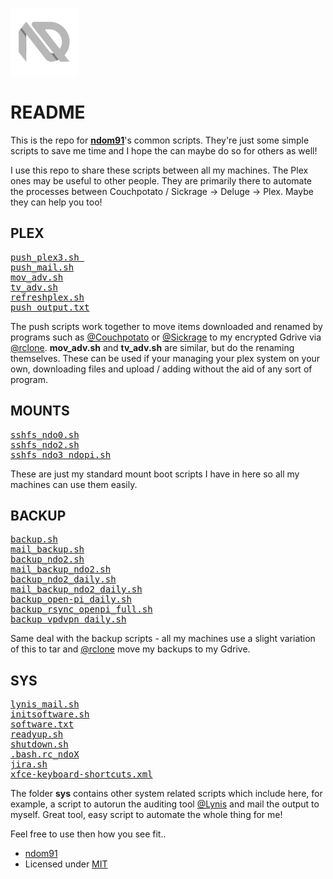 ![ndo](assets/ndo_logo108.png)


# README

This is the repo for [**ndom91**](https://iamnico.xyz)'s common scripts. They're just some simple scripts to save me time and I hope the can maybe do so for others as well!

I use this repo to share these scripts between all my machines. The Plex ones may be useful to other people. They are primarily there to automate the processes between Couchpotato / Sickrage -> Deluge -> Plex. Maybe they can help you too!

## PLEX
<pre>
<span><a target="_blank" href="https://github.com/ndom91/scripts/blob/master/plex/push_plex3.sh">push_plex3.sh </a></span>
<span><a target="_blank" href="https://github.com/ndom91/scripts/blob/master/plex/push_mail.sh">push_mail.sh</a></span>
<span><a target="_blank" href="https://github.com/ndom91/scripts/blob/master/plex/mov_adv.sh">mov_adv.sh</a></span>
<span><a target="_blank" href="https://github.com/ndom91/scripts/blob/master/plex/tv_adv.sh">tv_adv.sh</a></span>
<span><a target="_blank" href="https://github.com/ndom91/scripts/blob/master/mounplexts/refreshplex.sh">refreshplex.sh</a></span>
<span><a target="_blank" href="https://github.com/ndom91/scripts/blob/master/plex/push_output.txt">push_output.txt</a></span>
</pre>
The push scripts work together to move items downloaded and renamed by programs such as [@Couchpotato](https://github.com/CouchPotato/CouchPotatoServer) or [@Sickrage](https://github.com/SickRage/SickRage) to my encrypted Gdrive via [@rclone](https://github.com/ncw/rclone).
**mov_adv.sh** and **tv_adv.sh** are similar, but do the renaming themselves. These can be used if your managing your plex
system on your own, downloading files and upload / adding without the aid of any sort of program.

## MOUNTS
<pre>
<span><a target="_blank" href="https://github.com/ndom91/scripts/blob/master/mounts/sshfs_ndo0.sh">sshfs_ndo0.sh</a></span>
<span><a target="_blank" href="https://github.com/ndom91/scripts/blob/master/mounts/sshfs_ndo2.sh">sshfs_ndo2.sh</a></span>
<span><a target="_blank" href="https://github.com/ndom91/scripts/blob/master/mounts/sshfs_ndo3_ndopi.sh">sshfs_ndo3_ndopi.sh</a></span>
</pre>
These are just my standard mount boot scripts I have in here so all my machines can use them easily.

## BACKUP
<pre>
<span><a target="_blank" href="https://github.com/ndom91/scripts/blob/master/backup/backup.sh">backup.sh</a></span>
<span><a target="_blank" href="https://github.com/ndom91/scripts/blob/master/backup/mail_backup.sh">mail_backup.sh</a></span>
<span><a target="_blank" href="https://github.com/ndom91/scripts/blob/master/backup/backup_ndo2.sh">backup_ndo2.sh</a></span>
<span><a target="_blank" href="https://github.com/ndom91/scripts/blob/master/backup/mail_backup_ndo2.sh">mail_backup_ndo2.sh</a></span>
<span><a target="_blank" href="https://github.com/ndom91/scripts/blob/master/backup/backup_ndo2_daily.sh">backup_ndo2_daily.sh</a></span>
<span><a target="_blank" href="https://github.com/ndom91/scripts/blob/master/backup/mail_backup_ndo2_daily.sh">mail_backup_ndo2_daily.sh</a></span>
<span><a target="_blank" href="https://github.com/ndom91/scripts/blob/master/backup/backup_open-pi_daily.sh">backup_open-pi_daily.sh</a></span>
<span><a target="_blank" href="https://github.com/ndom91/scripts/blob/master/backup/backup_rsync_openpi_full.sh">backup_rsync_openpi_full.sh</a></span>
<span><a target="_blank" href="https://github.com/ndom91/scripts/blob/master/backup/backup_vpdvpn_daily.sh">backup_vpdvpn_daily.sh</a></span>
</pre>
Same deal with the backup scripts - all my machines use a slight variation of this to tar and [@rclone](https://github.com/ncw/rclone) move my backups to my Gdrive.

## SYS
<pre>
<span><a target="_blank" href="https://github.com/ndom91/scripts/blob/master/sys/lynis_mail.sh">lynis_mail.sh</a></span>
<span><a target="_blank" href="https://github.com/ndom91/scripts/blob/master/sys/initsoftware.sh">initsoftware.sh</a></span>
<span><a target="_blank" href="https://github.com/ndom91/scripts/blob/master/sys/software.txt">software.txt</a></span>
<span><a target="_blank" href="https://github.com/ndom91/scripts/blob/master/sys/readyup.sh">readyup.sh</a></span>
<span><a target="_blank" href="https://github.com/ndom91/scripts/blob/master/sys/shutdown.sh">shutdown.sh</a></span>
<span><a target="_blank" href="https://github.com/ndom91/scripts/blob/master/sys/bash.rc_ndo4">.bash.rc_ndoX</a></span>
<span><a target="_blank" href="https://github.com/ndom91/scripts/blob/master/sys/jira.sh">jira.sh</a></span>
<span><a target="_blank" href="https://github.com/ndom91/scripts/blob/master/sys/xfce-keyboard-shortcuts.xml">xfce-keyboard-shortcuts.xml</a></span>
</pre>
The folder **sys** contains other system related scripts which include here, for example, a script to autorun the auditing tool [@Lynis](https://cisofy.com/lynis/) and mail the output to myself. Great tool, easy script to automate the whole thing for me!

Feel free to use then how you see fit..

- [ndom91](mailto:yo@iamnico.xyz)
- Licensed under [MIT](https://github.com/ndom91/scripts/blob/master/LICENSE)
